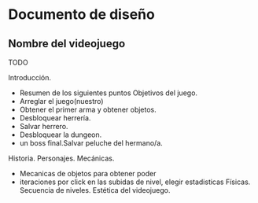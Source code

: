 # Documento de diseño

## Nombre del videojuego


TODO

Introducción.
- Resumen de los siguientes puntos
Objetivos del juego.
- Arreglar el juego(nuestro)
- Obtener el primer arma y obtener objetos.
- Desbloquear herrería.
- Salvar herrero.
- Desbloquear la dungeon.
- un boss final.Salvar peluche del hermano/a.


Historia.
Personajes.
Mecánicas.
- Mecanicas de objetos para obtener poder
- iteraciones por click en las subidas de nivel, elegir estadisticas
Físicas.
Secuencia de niveles.
Estética del videojuego.

